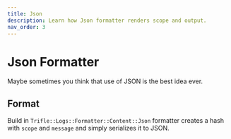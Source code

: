 ```yaml
---
title: Json
description: Learn how Json formatter renders scope and output.
nav_order: 3
---
```


# Json Formatter

Maybe sometimes you think that use of JSON is the best idea ever.

## Format

Build in `Trifle::Logs::Formatter::Content::Json` formatter creates a hash with `scope` and `message` and simply serializes it to JSON.
